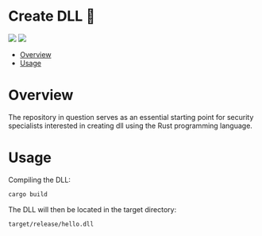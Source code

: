 # Create DLL 🦀

<p align="left">
	<a href="https://www.rust-lang.org/"><img src="https://img.shields.io/badge/made%20with-Rust-red"></a>
	<a href="#"><img src="https://img.shields.io/badge/platform-windows-blueviolet"></a>
</p>

- [Overview](#overview)
- [Usage](#usage)

# Overview

The repository in question serves as an essential starting point for security specialists interested in creating dll using the Rust programming language.

# Usage

Compiling the DLL:
```sh
cargo build
```
The DLL will then be located in the target directory:
```sh
target/release/hello.dll
```
